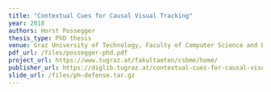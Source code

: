 ```yaml
---
title: "Contextual Cues for Causal Visual Tracking"
year: 2018
authors: Horst Possegger
thesis_type: PhD thesis
venue: Graz University of Technology, Faculty of Computer Science and Biomedical Engineering
pdf_url: /files/possegger-phd.pdf
project_url: https://www.tugraz.at/fakultaeten/csbme/home/
publisher_url: https://diglib.tugraz.at/contextual-cues-for-causal-visual-tracking-2018
slide_url: /files/ph-defense.tar.gz
---
```

